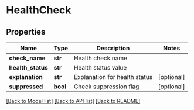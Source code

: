 # HealthCheck

## Properties
Name | Type | Description | Notes
------------ | ------------- | ------------- | -------------
**check_name** | **str** | Health check name | 
**health_status** | **str** | Health status value | 
**explanation** | **str** | Explanation for health status | [optional] 
**suppressed** | **bool** | Check suppression flag | [optional] 

[[Back to Model list]](../README.md#documentation-for-models) [[Back to API list]](../README.md#documentation-for-api-endpoints) [[Back to README]](../README.md)


